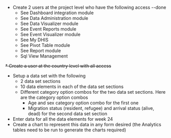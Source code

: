 
* Create 2 users at the project level who have the following access --done
	* See Dashboard integration module
	* See Data Administration module
	* See Data Visualizer module
	* See Event Reports module
	* See Event Visualizer module
	* See My DHIS
	* See Pivot Table module
	* See Report module
	* Sql View Management

<del> * Create a user at the country level with all access <del/> 

* Setup a data set with the following 
	* 2 data set sections
	* 10 data elements in each of the data set sections
	* Different category option combos for the two data set sections. Here are the category option combos
		* Age and sex category option combo for the first one 
		* Migration status (resident, refugee) and arrival status (alive, dead) for the second data set section
* Enter data for all the data elements for week 24
* Create a chart to represent this data in any form desired (the Analytics tables need to be run to generate the charts required)

